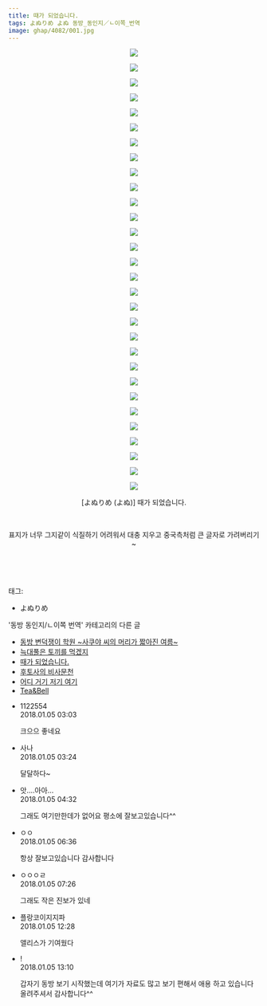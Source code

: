 ```yaml
---
title: 때가 되었습니다.
tags: よぬりめ よぬ 동방_동인지／ㄴ이쪽_번역
image: ghap/4082/001.jpg
---
```

<div class="article">
<p style="text-align: center; clear: none; float: none;"><img src="{{ site.nasurl }}/ghap/4082/001.jpg"/></p>
<p style="text-align: center; clear: none; float: none;"><img src="{{ site.nasurl }}/ghap/4082/002.jpg"/></p>
<p style="text-align: center; clear: none; float: none;"><img src="{{ site.nasurl }}/ghap/4082/003.jpg"/></p>
<p style="text-align: center; clear: none; float: none;"><img src="{{ site.nasurl }}/ghap/4082/004.jpg"/></p>
<p style="text-align: center; clear: none; float: none;"><img src="{{ site.nasurl }}/ghap/4082/005.jpg"/></p>
<p style="text-align: center; clear: none; float: none;"><img src="{{ site.nasurl }}/ghap/4082/006.jpg"/></p>
<p style="text-align: center; clear: none; float: none;"><img src="{{ site.nasurl }}/ghap/4082/007.jpg"/></p>
<p style="text-align: center; clear: none; float: none;"><img src="{{ site.nasurl }}/ghap/4082/008.jpg"/></p>
<p style="text-align: center; clear: none; float: none;"><img src="{{ site.nasurl }}/ghap/4082/009.jpg"/></p>
<p style="text-align: center; clear: none; float: none;"><img src="{{ site.nasurl }}/ghap/4082/010.jpg"/></p>
<p style="text-align: center; clear: none; float: none;"><img src="{{ site.nasurl }}/ghap/4082/011.jpg"/></p>
<p style="text-align: center; clear: none; float: none;"><img src="{{ site.nasurl }}/ghap/4082/012.jpg"/></p>
<p style="text-align: center; clear: none; float: none;"><img src="{{ site.nasurl }}/ghap/4082/013.jpg"/></p>
<p style="text-align: center; clear: none; float: none;"><img src="{{ site.nasurl }}/ghap/4082/014.jpg"/></p>
<p style="text-align: center; clear: none; float: none;"><img src="{{ site.nasurl }}/ghap/4082/015.jpg"/></p>
<p style="text-align: center; clear: none; float: none;"><img src="{{ site.nasurl }}/ghap/4082/016.jpg"/></p>
<p style="text-align: center; clear: none; float: none;"><img src="{{ site.nasurl }}/ghap/4082/017.jpg"/></p>
<p style="text-align: center; clear: none; float: none;"><img src="{{ site.nasurl }}/ghap/4082/018.jpg"/></p>
<p style="text-align: center; clear: none; float: none;"><img src="{{ site.nasurl }}/ghap/4082/019.jpg"/></p>
<p style="text-align: center; clear: none; float: none;"><img src="{{ site.nasurl }}/ghap/4082/020.jpg"/></p>
<p style="text-align: center; clear: none; float: none;"><img src="{{ site.nasurl }}/ghap/4082/021.jpg"/></p>
<p style="text-align: center; clear: none; float: none;"><img src="{{ site.nasurl }}/ghap/4082/022.jpg"/></p>
<p style="text-align: center; clear: none; float: none;"><img src="{{ site.nasurl }}/ghap/4082/023.jpg"/></p>
<p style="text-align: center; clear: none; float: none;"><img src="{{ site.nasurl }}/ghap/4082/024.jpg"/></p>
<p style="text-align: center; clear: none; float: none;"><img src="{{ site.nasurl }}/ghap/4082/025.jpg"/></p>
<p style="text-align: center; clear: none; float: none;"><img src="{{ site.nasurl }}/ghap/4082/026.jpg"/></p>
<p style="text-align: center; clear: none; float: none;"><img src="{{ site.nasurl }}/ghap/4082/027.jpg"/></p>
<p style="text-align: center; clear: none; float: none;"><img src="{{ site.nasurl }}/ghap/4082/028.jpg"/></p>
<p style="text-align: center; clear: none; float: none;"><img src="{{ site.nasurl }}/ghap/4082/029.jpg"/></p>
<p style="text-align: center; clear: none; float: none;"><img src="{{ site.nasurl }}/ghap/4082/030.jpg"/></p>
<p style="text-align: center; clear: none; float: none;">[よぬりめ (よぬ)] 때가 되었습니다.</p>
<p style="text-align: center; clear: none; float: none;"><br/></p>
<p style="text-align: center; clear: none; float: none;">표지가 너무 그지같이 식질하기 어려워서 대충 지우고 중국측처럼 큰 글자로 가려버리기~</p>
<p style="text-align: center; clear: none; float: none;"><br/></p>
<p><br/></p>
</div><div class="tagTrail">
<p>태그: </p>
<ul>
<li>よぬりめ</li>
</ul>
</div><div class="another">
<p>'동방 동인지/ㄴ이쪽 번역' 카테고리의 다른 글</p>
<ul>
<li><a href="/2018-01-07-ghap_4095">동방 변덕쟁이 학원 ~사쿠야 씨의 머리가 짧아진 여름~</a></li>
<li><a href="/2018-01-05-ghap_4088">늑대풀은 토끼를 먹겠지</a></li>
<li><a href="/2018-01-05-ghap_4082">때가 되었습니다.</a></li>
<li><a href="/2018-01-04-ghap_4078">후토사의 비사문천</a></li>
<li><a href="/2017-12-31-ghap_4076">어디 거기 저기 여기</a></li>
<li><a href="/2017-12-29-ghap_4073">Tea&amp;Bell</a></li>
</ul>
</div><div class="cb_module cb_fluid">
<div class="cb_wrt cb_profile">
<div class="comment">
<ul>
<li class="cb_thumb_off" id="comment15166822">
<div class="cb_comment_area">
<div class="cb_info_area">
<div class="cb_section">
<span class="cb_nick_name">1122554</span>
</div>
<div class="cb_section">
<span class="cb_date">2018.01.05 03:03 </span>
</div>
</div>
<div class="cb_dsc_comment">
<p class="cb_dsc">
											크으으 좋네요
										</p>
</div>
</div></li>
<li class="cb_thumb_off" id="comment15166831">
<div class="cb_comment_area">
<div class="cb_info_area">
<div class="cb_section">
<span class="cb_nick_name">사나</span>
</div>
<div class="cb_section">
<span class="cb_date">2018.01.05 03:24 </span>
</div>
</div>
<div class="cb_dsc_comment">
<p class="cb_dsc">
											달달하다~
										</p>
</div>
</div></li>
<li class="cb_thumb_off" id="comment15166861">
<div class="cb_comment_area">
<div class="cb_info_area">
<div class="cb_section">
<span class="cb_nick_name">앗....아아...</span>
</div>
<div class="cb_section">
<span class="cb_date">2018.01.05 04:32 </span>
</div>
</div>
<div class="cb_dsc_comment">
<p class="cb_dsc">
											그래도 여기만한데가 없어요 평소에 잘보고있습니다^^
										</p>
</div>
</div></li>
<li class="cb_thumb_off" id="comment15166907">
<div class="cb_comment_area">
<div class="cb_info_area">
<div class="cb_section">
<span class="cb_nick_name">ㅇㅇ</span>
</div>
<div class="cb_section">
<span class="cb_date">2018.01.05 06:36 </span>
</div>
</div>
<div class="cb_dsc_comment">
<p class="cb_dsc">
											항상 잘보고있습니다 감사합니다
										</p>
</div>
</div></li>
<li class="cb_thumb_off" id="comment15166939">
<div class="cb_comment_area">
<div class="cb_info_area">
<div class="cb_section">
<span class="cb_nick_name">ㅇㅇㅇㄹ</span>
</div>
<div class="cb_section">
<span class="cb_date">2018.01.05 07:26 </span>
</div>
</div>
<div class="cb_dsc_comment">
<p class="cb_dsc">
											그래도 작은 진보가 있네
										</p>
</div>
</div></li>
<li class="cb_thumb_off" id="comment15167126">
<div class="cb_comment_area">
<div class="cb_info_area">
<div class="cb_section">
<span class="cb_nick_name">플랑코이지지파</span>
</div>
<div class="cb_section">
<span class="cb_date">2018.01.05 12:28 </span>
</div>
</div>
<div class="cb_dsc_comment">
<p class="cb_dsc">
											앨리스가 기여웠다
										</p>
</div>
</div></li>
<li class="cb_thumb_off" id="comment15167148">
<div class="cb_comment_area">
<div class="cb_info_area">
<div class="cb_section">
<span class="cb_nick_name">!</span>
</div>
<div class="cb_section">
<span class="cb_date">2018.01.05 13:10 </span>
</div>
</div>
<div class="cb_dsc_comment">
<p class="cb_dsc">
											갑자기 동방 보기 시작했는데 여기가 자료도 많고 보기 편해서 애용 하고 있습니다 올려주셔서 감사합니다^^
										</p>
</div>
</div></li>
</ul>
</div>
</div><!-- commentList close -->
</div>